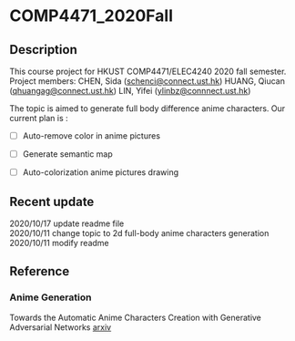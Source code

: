 # COMP4471_2020Fall

## Description
This course project for HKUST COMP4471/ELEC4240 2020 fall semester.
Project members:
CHEN, Sida (schenci@connect.ust.hk)
HUANG, Qiucan (qhuangag@connect.ust.hk)
LIN, Yifei (ylinbz@connnect.ust.hk)

The topic is aimed to generate full body difference anime characters. Our current plan is :
- [ ] Auto-remove color in anime pictures
- [ ] Generate semantic map
- [ ] Auto-colorization anime pictures drawing


## Recent update
2020/10/17 update readme file  
2020/10/11 change topic to 2d full-body anime characters generation  
2020/10/11 modify readme  

## Reference

### Anime Generation
Towards the Automatic Anime Characters Creation with Generative Adversarial Networks [arxiv](https://arxiv.org/abs/1708.05509)